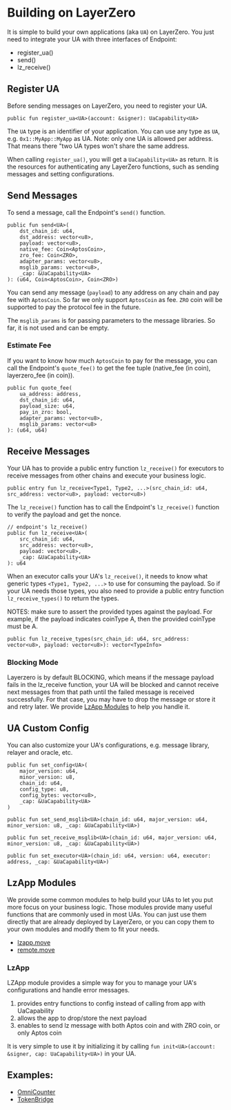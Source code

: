 # Building on LayerZero

It is simple to build your own applications (aka `UA`) on LayerZero. You just need to integrate your UA with three interfaces of Endpoint:

- register_ua()
- send()
- lz_receive()

## Register UA
Before sending messages on LayerZero, you need to register your UA. 

```move
public fun register_ua<UA>(account: &signer): UaCapability<UA>
```

The `UA` type is an identifier of your application. You can use any type as `UA`, e.g. `0x1::MyApp::MyApp` as UA.
Note: only one UA is allowed per address. That means there "two UA types won't share the same address.

When calling `register_ua()`, you will get a `UaCapability<UA>` as return. It is the resources for authenticating any LayerZero functions, such as sending messages and setting configurations. 

## Send Messages

To send a message, call the Endpoint's `send()` function. 

```move
public fun send<UA>(
    dst_chain_id: u64,
    dst_address: vector<u8>,
    payload: vector<u8>,
    native_fee: Coin<AptosCoin>,
    zro_fee: Coin<ZRO>,
    adapter_params: vector<u8>,
    msglib_params: vector<u8>,
    _cap: &UaCapability<UA>
): (u64, Coin<AptosCoin>, Coin<ZRO>)
```

You can send any message (`payload`) to any address on any chain and pay fee with `AptosCoin`. So far we only support `AptosCoin` as fee.
`ZRO` coin will be supported to pay the protocol fee in the future.

The `msglib_params` is for passing parameters to the message libraries. So far, it is not used and can be empty.

### Estimate Fee

If you want to know how much `AptosCoin` to pay for the message, you can call the Endpoint's `quote_fee()` to get the fee tuple (native_fee (in coin<AptosCoin>), layerzero_fee (in coin<ZRO>)).

```move
public fun quote_fee(
    ua_address: address,
    dst_chain_id: u64,
    payload_size: u64,
    pay_in_zro: bool,
    adapter_params: vector<u8>,
    msglib_params: vector<u8>
): (u64, u64)
```


## Receive Messages

Your UA has to provide a public entry function `lz_receive()` for executors to receive messages from other chains and execute your business logic.

```move
public entry fun lz_receive<Type1, Type2, ...>(src_chain_id: u64, src_address: vector<u8>, payload: vector<u8>)
```

The `lz_receive()` function has to call the Endpoint's `lz_receive()` function to verify the payload and get the nonce.

```move
// endpoint's lz_receive()
public fun lz_receive<UA>(
    src_chain_id: u64,
    src_address: vector<u8>,
    payload: vector<u8>,
    _cap: &UaCapability<UA>
): u64
```

When an executor calls your UA's `lz_receive()`, it needs to know what generic types `<Type1, Type2, ...>` to use for consuming the payload.
So if your UA needs those types, you also need to provide a public entry function `lz_receive_types()` to return the types.

NOTES: make sure to assert the provided types against the payload. For example, if the payload indicates coinType A, then the provided coinType must be A. 

```move
public fun lz_receive_types(src_chain_id: u64, src_address: vector<u8>, payload: vector<u8>): vector<TypeInfo>
```

### Blocking Mode

Layerzero is by default BLOCKING, which means if the message payload fails in the lz_receive function,
your UA will be blocked and cannot receive next messages from that path until the failed message is received successfully.
For that case, you may have to drop the message or store it and retry later. We provide [LzApp Modules](#LzApp-Modules) to help you handle it.


## UA Custom Config

You can also customize your UA's configurations, e.g. message library, relayer and oracle, etc.

```move
public fun set_config<UA>(
    major_version: u64,
    minor_version: u8,
    chain_id: u64,
    config_type: u8,
    config_bytes: vector<u8>,
    _cap: &UaCapability<UA>
)

public fun set_send_msglib<UA>(chain_id: u64, major_version: u64, minor_version: u8, _cap: &UaCapability<UA>)

public fun set_receive_msglib<UA>(chain_id: u64, major_version: u64, minor_version: u8, _cap: &UaCapability<UA>)

public fun set_executor<UA>(chain_id: u64, version: u64, executor: address, _cap: &UaCapability<UA>)
```

## LzApp Modules

We provide some common modules to help build your UAs to let you put more focus on your business logic.
Those modules provide many useful functions that are commonly used in most UAs. You can just use them directly
that are already deployed by LayerZero, or you can copy them to your own modules and modify them to fit your needs.

- [lzapp.move](../layerzero/sources/app/lzapp/lzapp.move)
- [remote.move](../layerzero/sources/app/lzapp/remote.move)

### LzApp

LZApp module provides a simple way for you to manage your UA's configurations and handle error messages.
1. provides entry functions to config instead of calling from app with UaCapability
2. allows the app to drop/store the next payload
3. enables to send lz message with both Aptos coin and with ZRO coin, or only Aptos coin

It is very simple to use it by initializing it by calling `fun init<UA>(account: &signer, cap: UaCapability<UA>)` in your UA.

## Examples:
- [OmniCounter](counter/sources/counter.move)
- [TokenBridge](bridge/sources/bridge.move)
